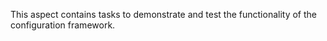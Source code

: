This aspect contains tasks to demonstrate and test the functionality of the configuration framework.

